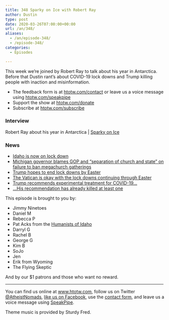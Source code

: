 ```yaml
---
title: 348 Sparky on Ice with Robert Ray
author: Dustin
type: post
date: 2020-03-26T07:00:00+00:00
url: /an/348/
aliases:
  - /an/episode-348/
  - /episode-348/
categories:
  - Episodes

---
```

<div id="buzzsprout-player-10552761"></div><script src="https://www.buzzsprout.com/1983601/10552761-348-sparky-on-ice-with-robert-ray.js?container_id=buzzsprout-player-10552761&player=small" type="text/javascript" charset="utf-8"></script>

This week we’re joined by Robert Ray to talk about his year in Antarctica. Before that Dustin rant’s about COVID-19 lock downs and Trump killing people with inaction and misinformation.

<!--more-->

 * The feedback form is at [htotw.com/contact](https://htotw.com/contact) or leave us a voice message using <a href="https://htotw.com/speakpipe" target="_blank" rel="noopener noreferrer">htotw.com/speakpipe</a>
 * Support the show at <a href="https://htotw.com/donate" target="_blank" rel="noopener noreferrer">htotw.com/donate</a>
 * Subscribe at <a href="https://htotw.com/subscribe" target="_blank" rel="noopener noreferrer">htotw.com/subscribe</a>

### Interview

Robert Ray about his year in Antarctica | [Sparky on Ice][1]

### News

  * [Idaho is now on lock down][2]
  * [Michigan governor blames GOP and “separation of church and state” on failure to ban megachurch gatherings][3]
  * [Trump hopes to end lock downs by Easter][4]
  * [The Vatican is okay with the lock downs continuing through Easter][5]
  * [Trump recommends experimental treatment for COVID-19…][6]
  * […His recommendation has already killed at least one][7]

This episode is brought to you by:

  * Jimmy Ninetoes
  * Daniel M
  * Rebecca P
  * Pat Acks from the <a href="https://www.humanistsofidaho.org" target="_blank" rel="noopener noreferrer">Humanists of Idaho</a>
  * Darryl G
  * Rachel B
  * George G
  * Kim B
  * SoJo
  * Jen
  * Erik from Wyoming
  * The Flying Skeptic

And by our $1 patrons and those who want no reward.

<hr width="500" />

You can find us online at <a href="https://www.htotw.com/" target="_blank" rel="noopener noreferrer">www.htotw.com</a>, follow us on Twitter <a href="https://htotw.com/twitter" target="_blank" rel="noopener noreferrer">@AtheistNomads</a>, <a href="https://htotw.com/facebook" target="_blank" rel="noopener noreferrer">like us on Facebook</a>, use the [contact form](https://htotw.com/contact), and leave us a voice message using <a href="https://htotw.com/speakpipe" target="_blank" rel="noopener noreferrer">SpeakPipe</a>.

Theme music is provided by Sturdy Fred.

 [1]: http://sparkyonice.xyz/
 [2]: https://coronavirus.idaho.gov/
 [3]: https://www.rawstory.com/2020/03/michigan-governor-blames-gop-and-separation-of-church-and-state-on-failure-to-ban-megachurch-gatherings/
 [4]: https://www.cnn.com/2020/03/25/politics/donald-trump-coronavirus/index.html
 [5]: https://www.vaticannews.va/en/vatican-city/news/2020-03/covid-19-decree-regarding-easter-triduum-liturgical-celebration.html
 [6]: https://www.nbcnews.com/news/us-news/lifesaving-lupus-drug-short-supply-after-trump-touts-possible-coronavirus-n1166981
 [7]: https://www.nbcnews.com/health/health-news/man-dies-after-ingesting-chloroquine-attempt-prevent-coronavirus-n1167166